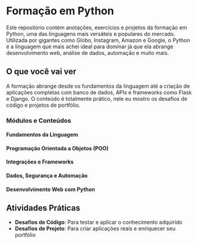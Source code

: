 # Formação em Python

Este repositório contém anotações, exercícios e projetos da formação em Python, uma das linguagens mais versáteis e populares do mercado. Utilizada por gigantes como Globo, Instagram, Amazon e Google, o Python é a linguagem que mais achei ideal para dominar já que ela abrange desenvolvimento web, análise de dados, automação e muito mais.

##  O que você vai ver

A formação abrange desde os fundamentos da linguagem até a criação de aplicações completas com banco de dados, APIs e frameworks como Flask e Django. O conteúdo é totalmente prático, nele eu mostro os desafios de código e projetos de portfólio.

###  Módulos e Conteúdos

####  Fundamentos da Linguagem

####  Programação Orientada a Objetos (POO)

####  Integrações e Frameworks

#### Dados, Segurança e Automação

#### Desenvolvimento Web com Python

## Atividades Práticas

- **Desafios de Código**: Para testar e aplicar o conhecimento adquirido  
- **Desafios de Projeto**: Para criar aplicações reais e enriquecer seu portfólio  
